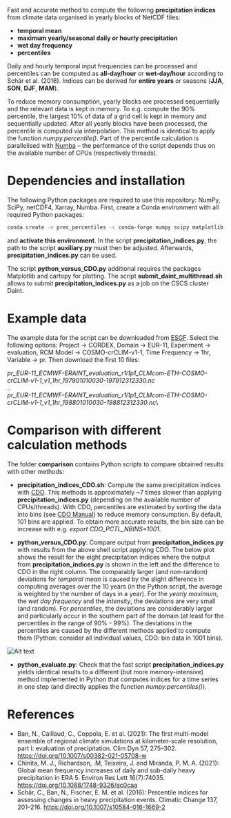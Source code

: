 Fast and accurate method to compute the following **precipitation indices** from climate data organised in yearly blocks of NetCDF files:

- **temporal mean**
- **maximum yearly/seasonal daily or hourly precipitation**
- **wet day frequency**
- **percentiles**

Daily and hourly temporal input frequencies can be processed and percentiles can be computed as **all-day/hour** or **wet-day/hour** according to Schär et al. (2016).
Indices can be derived for **entire years** or seasons (**JJA**, **SON**, **DJF**, **MAM**).

To reduce memory consumption, yearly blocks are processed sequentially and the relevant data is kept in memory. To e.g. compute the 90% percentile, the largest 10% of data of a grid cell is kept in memory
and sequentially updated. After all yearly blocks have been processed, the percentile is computed via interpolation. This method is identical to apply the function *numpy.percentile()*. Part of the percentile
calculation is parallelised with [Numba](http://numba.pydata.org) – the performance of the script depends thus on the available number of CPUs (respectively threads).

# Dependencies and installation

The following Python packages are required to use this repository: NumPy, SciPy, netCDF4, Xarray, Numba.
First, create a Conda environment with all required Python packages:

```bash
conda create -n prec_percentiles -c conda-forge numpy scipy matplotlib netcdf4 xarray numba
```

and **activate this environment**. In the script **precipitation_indices.py**, the path to the script **auxiliary.py** must then be adjusted. Afterwards, **precipitation_indices.py** can be used.

The script **python_versus_CDO.py** additional requires the packages Matplotlib and cartopy for plotting. The script **submit_daint_multithread.sh** allows to submit **precipitation_indices.py** as a job on the CSCS cluster Daint.

# Example data

The example data for the script can be downloaded from [ESGF](https://esgf-data.dkrz.de/search/cordex-dkrz/).
Select the following options: Project &rarr; CORDEX, Domain &rarr; EUR-11, Experiment &rarr; evaluation, RCM Model &rarr; COSMO-crCLIM-v1-1, Time Frequency &rarr; 1hr, Variable &rarr; pr. Then download the first 10 files:

*pr_EUR-11_ECMWF-ERAINT_evaluation_r1i1p1_CLMcom-ETH-COSMO-crCLIM-v1-1_v1_1hr_197901010030-197912312330.nc*\
..\
*pr_EUR-11_ECMWF-ERAINT_evaluation_r1i1p1_CLMcom-ETH-COSMO-crCLIM-v1-1_v1_1hr_198801010030-198812312330.nc*\

# Comparison with different calculation methods

The folder **comparison** contains Python scripts to compare obtained results with other methods:

- **precipitation_indices_CDO.sh**: Compute the same precipitation indices with [CDO](https://code.mpimet.mpg.de/projects/cdo/). This methods is approximately ~7 times slower than applying **precipitation_indices.py**
(depending on the available number of CPUs/threads). With CDO, percentiles are estimated by sorting the data into bins (see [CDO Manual](https://code.mpimet.mpg.de/projects/cdo/embedded/cdo.pdf)) to reduce memory consumption.
By default, 101 bins are applied. To obtain more accurate results, the bin size can be increase with e.g. *export CDO_PCTL_NBINS=1001*.

- **python_versus_CDO.py**: Compare output from **precipitation_indices.py** with results from the above shell script applying CDO.
The below plot shows the result for the eight precipitation indices where the output from **precipitation_indices.py** is shown in the left and the difference to CDO in the right column.
The comparably larger (and non-random) deviations for *temporal mean* is caused by the slight difference in computing averages over the 10 years (in the Python script, the average is weighted by the number of days in a year).
For the *yearly maximum*, the *wet day frequency* and the *intensity*, the deviations are very small (and random).
For *percentiles*, the deviations are considerably larger and particularly occur in the southern part of the domain (at least for the percentiles in the range of 90% - 99%).
The deviations in the percentiles are caused by the different methods applied to compute them (Python: consider all individual values, CDO: bin data in 1001 bins).

![Alt text](https://github.com/ChristianSteger/Media/blob/master/Precipitation_indices_Python_vs_CDO.png?raw=true "Output from python_versus_CDO.py")

- **python_evaluate.py**: Check that the fast script **precipitation_indices.py** yields identical results to a different (but more memory-intensive) method implemented in Python
that computes indices for a time series in one step (and directly applies the function *numpy.percentiles()*).

# References
- Ban, N., Caillaud, C., Coppola, E. et al. (2021): The first multi-model ensemble of regional climate simulations at kilometer-scale resolution, part I: evaluation of precipitation. Clim Dyn 57, 275–302. https://doi.org/10.1007/s00382-021-05708-w
- Chinita, M. J., Richardson, .M, Teixeira, J. and Miranda, P. M. A. (2021): Global mean frequency increases of daily and sub-daily heavy precipitation in ERA 5. Environ Res Lett 16(7):74035. https://doi.org/10.1088/1748-9326/ac0caa
- Schär, C., Ban, N., Fischer, E. M. et al. (2016): Percentile indices for assessing changes in heavy precipitation events. Climatic Change 137, 201–216. https://doi.org/10.1007/s10584-016-1669-2
